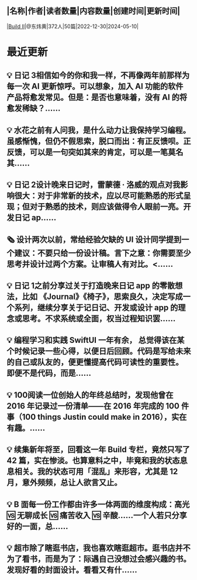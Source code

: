 |名称|作者|读者数量|内容数量|创建时间|更新时间|
---
|[Build Ⅱ](https://xiaobot.net/p/b23?refer=0b133df9-27dc-423b-8101-639049001c13)|@东炜黄|372人|50篇|2022-12-30|2024-05-10|

# 最近更新
## 💡 日记 3相信如今的你和我一样，不再像两年前那样为每一次 AI 更新惊呼。可以想象，加入 AI 功能的软件产品将愈发常见。但是：是否也意味着，没有 AI 的将愈发稀缺？......
## 💡 水花之前有人问我，是什么动力让我保持学习编程。虽感惭愧，但仍不假思索，脱口而出：有正反馈呗。正反馈，可以是一句突如其来的肯定，可以是一笔莫名其......
## 💡 日记 2设计晚来日记时，雷蒙德 · 洛威的观点对我影响很大：对于非常新的技术，应以尽可能熟悉的形式呈现；但对于熟悉的技术，则应该做得令人眼前一亮。开发日记 ap......
## 🗞️ 设计两次以前，常给经验欠缺的 UI 设计同学提到一个建议：不要只给一份设计稿。言下之意：你需要至少思考并设计过两个方案。让审稿人有对比。<......
## 💡 日记 1之前分享过关于打造晚来日记 app 的零散想法，比如 《Journal》《椅子》，思索良久，决定写成一个系列，继续分享关于记日记、开发或设计 app 的理念或思考。不求系统或全面，权当过程知识罢......
## 💡 编程学习和实践 SwiftUI 一年有余， 总觉得该在某个时候记录一些心得，以便日后回顾。代码是写给未来的自己或队友的，便更懂提高代码可读性的重要性。 即便不是代码，而是......
## 💡 100阅读一位创始人的年终总结时，发现他曾在 2016 年记录过一份清单——在 2016 年完成的 100 件事（100 things Justin could make in 2016），实在有趣。......
## 💡 续集新年将至，回看这一年 Build 专栏，竟然只写了 42 篇，实在惨淡。也算意料之中，毕竟和我的状态息息相关。我的状态可用「混乱」来形容，尤其是 12 月，意外频频，总让人欲言又止。
## 💡 B 面每一份工作都由许多一体两面的维度构成：高光 🆚 无聊成长 🆚 痛苦收入 🆚 辛酸……一个人若只分享好的一面，总......
## 💡 超市除了瞎逛书店，我也喜欢瞎逛超市​。逛书店并不为了看书，而是为了：际遇自己没想过会感兴趣的书。发现好看的封面设计​。看看又有什......


